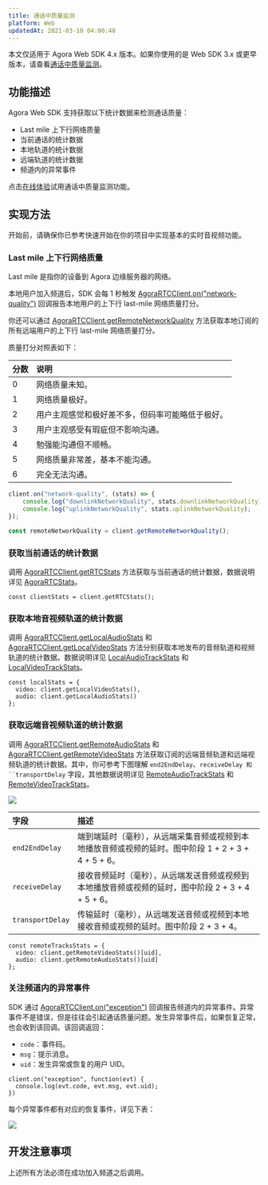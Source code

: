 ```yaml
---
title: 通话中质量监测
platform: Web
updatedAt: 2021-03-10 04:00:48
---
```

<div class="alert note">本文仅适用于 Agora Web SDK 4.x 版本。如果你使用的是 Web SDK 3.x 或更早版本，请查看<a href="./in-call_quality_web?platform=Web">通话中质量监测</a>。</li></div>

## 功能描述
Agora Web SDK 支持获取以下统计数据来检测通话质量：
- Last mile 上下行网络质量
- 当前通话的统计数据
- 本地轨道的统计数据
- 远端轨道的统计数据
- 频道内的异常事件

<div class="alert info">点击<a href="https://webdemo.agora.io/agora-websdk-api-example-4.x/displayCallStats/index.html">在线体验</a>试用通话中质量监测功能。</div>

## 实现方法

开始前，请确保你已参考快速开始在你的项目中实现基本的实时音视频功能。

### Last mile 上下行网络质量

Last mile 是指你的设备到 Agora 边缘服务器的网络。

本地用户加入频道后，SDK 会每 1 秒触发 [AgoraRTCClient.on("network-quality")](./API%20Reference/web_ng/interfaces/iagorartcclient.html#event_network_quality) 回调报告本地用户的上下行 last-mile 网络质量打分。

你还可以通过 [AgoraRTCClient.getRemoteNetworkQuality](./API%20Reference/web_ng/interfaces/iagorartcclient.html#getremotenetworkquality) 方法获取本地订阅的所有远端用户的上下行 last-mile 网络质量打分。

质量打分对照表如下：

| 分数 | 说明                                             |
| :--- | :----------------------------------------------- |
| 0    | 网络质量未知。                                   |
| 1    | 网络质量极好。                                   |
| 2    | 用户主观感觉和极好差不多，但码率可能略低于极好。 |
| 3    | 用户主观感受有瑕疵但不影响沟通。                 |
| 4    | 勉强能沟通但不顺畅。                             |
| 5    | 网络质量非常差，基本不能沟通。                   |
| 6    | 完全无法沟通。                                   |

```js
client.on("network-quality", (stats) => {
    console.log("downlinkNetworkQuality", stats.downlinkNetworkQuality);
    console.log("uplinkNetworkQuality", stats.uplinkNetworkQuality);
});
```

```js
const remoteNetworkQuality = client.getRemoteNetworkQuality();
```

### 获取当前通话的统计数据

调用 [AgoraRTCClient.getRTCStats](./API%20Reference/web_ng/interfaces/iagorartcclient.html#getrtcstats) 方法获取与当前通话的统计数据，数据说明详见 [AgoraRTCStats](./API%20Reference/web_ng/interfaces/agorartcstats.html)。

```
const clientStats = client.getRTCStats();
```

### 获取本地音视频轨道的统计数据

调用 [AgoraRTCClient.getLocalAudioStats](./API%20Reference/web_ng/interfaces/iagorartcclient.html#getlocalaudiostats) 和 [AgoraRTCClient.getLocalVideoStats](./API%20Reference/web_ng/interfaces/iagorartcclient.html#getlocalvideostats) 方法分别获取本地发布的音频轨道和视频轨道的统计数据。数据说明详见 [LocalAudioTrackStats](./API%20Reference/web_ng/interfaces/localaudiotrackstats.html) 和 [LocalVideoTrackStats](./API%20Reference/web_ng/interfaces/localvideotrackstats.html)。

```
const localStats = {
  video: client.getLocalVideoStats(),
  audio: client.getLocalAudioStats()
};
```

### 获取远端音视频轨道的统计数据

调用 [AgoraRTCClient.getRemoteAudioStats](./API%20Reference/web_ng/interfaces/iagorartcclient.html#getremoteaudiostats) 和 [AgoraRTCClient.getRemoteVideoStats](./API%20Reference/web_ng/interfaces/iagorartcclient.html#getremotevideostats) 方法获取订阅的远端音频轨道和远端视频轨道的统计数据。其中，你可参考下图理解 `end2EndDelay`、`receiveDelay 和 ``transportDelay` 字段，其他数据说明详见 [RemoteAudioTrackStats](./API%20Reference/web_ng/interfaces/remoteaudiotrackstats.html) 和 [RemoteVideoTrackStats](./API%20Reference/web_ng/interfaces/remotevideotrackstats.html)。

![](https://web-cdn.agora.io/docs-files/1615347404333)

| 字段             | 描述                                                         |
| :--------------- | :----------------------------------------------------------- |
| `end2EndDelay`   | 端到端延时（毫秒），从远端采集音频或视频到本地播放音频或视频的延时。图中阶段 1 + 2 + 3 + 4 + 5 + 6。 |
| `receiveDelay`   | 接收音频延时（毫秒），从远端发送音频或视频到本地播放音频或视频的延时，图中阶段 2 + 3 + 4 + 5 + 6。 |
| `transportDelay` | 传输延时（毫秒），从远端发送音频或视频到本地接收音频或视频的延时。图中阶段 2 + 3 + 4。 |

```
const remoteTracksStats = {
  video: client.getRemoteVideoStats()[uid],
  audio: client.getRemoteAudioStats()[uid]
};
```

### 关注频道内的异常事件

SDK 通过 [AgoraRTCClient.on("exception")](./API%20Reference/web_ng/interfaces/iagorartcclient.html#event_exception) 回调报告频道内的异常事件。异常事件不是错误，但是往往会引起通话质量问题。发生异常事件后，如果恢复正常，也会收到该回调。该回调返回：

- `code`：事件码。
- `msg`：提示消息。
- `uid`：发生异常或恢复的用户 UID。

```
client.on("exception", function(evt) {
  console.log(evt.code, evt.msg, evt.uid);
})
```

每个异常事件都有对应的恢复事件，详见下表：

![](https://web-cdn.agora.io/docs-files/1547180167044)

## 开发注意事项

上述所有方法必须在成功加入频道之后调用。